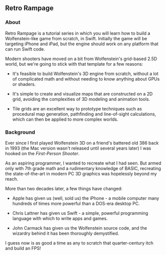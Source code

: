 ## Retro Rampage

### About

Retro Rampage is a tutorial series in which you will learn how to build a Wolfenstein-like game from scratch, in Swift. Initially the game will be targeting iPhone and iPad, but the engine should work on any platform that can run Swift code.

Modern shooters have moved on a bit from Wolfenstein's grid-based 2.5D world, but we're going to stick with that template for a few reasons:

* It's feasible to build Wolfenstein's 3D engine from scratch, without a lot of complicated math and without needing to know anything about GPUs or shaders.

* It's simple to create and visualize maps that are constructed on a 2D grid, avoiding the complexities of 3D modeling and animation tools.

* Tile grids are an excellent way to prototype techniques such as procedural map generation, pathfinding and line-of-sight calculations, which can then be applied to more complex worlds.

### Background

Ever since I first played Wolfenstein 3D on a friend's battered old 386 back in 1993 (the Mac version wasn't released until several years later) I was hooked on the *First-Person Shooter*.

As an aspiring programmer, I wanted to recreate what I had seen. But armed only with 7th grade math and a rudimentary knowledge of BASIC, recreating the state-of-the-art in modern PC 3D graphics was hopelessly beyond my reach.

More than two decades later, a few things have changed:

* Apple has given us (well, sold us) the iPhone - a mobile computer many hundreds of times more powerful than a DOS-era desktop PC.

* Chris Lattner has given us Swift - a simple, powerful programming language with which to write apps and games.

* John Carmack has given us the Wolfenstein source code, and the wizardry behind it has been thoroughly demystified.

I guess now is as good a time as any to scratch that quarter-century itch and build an FPS!
